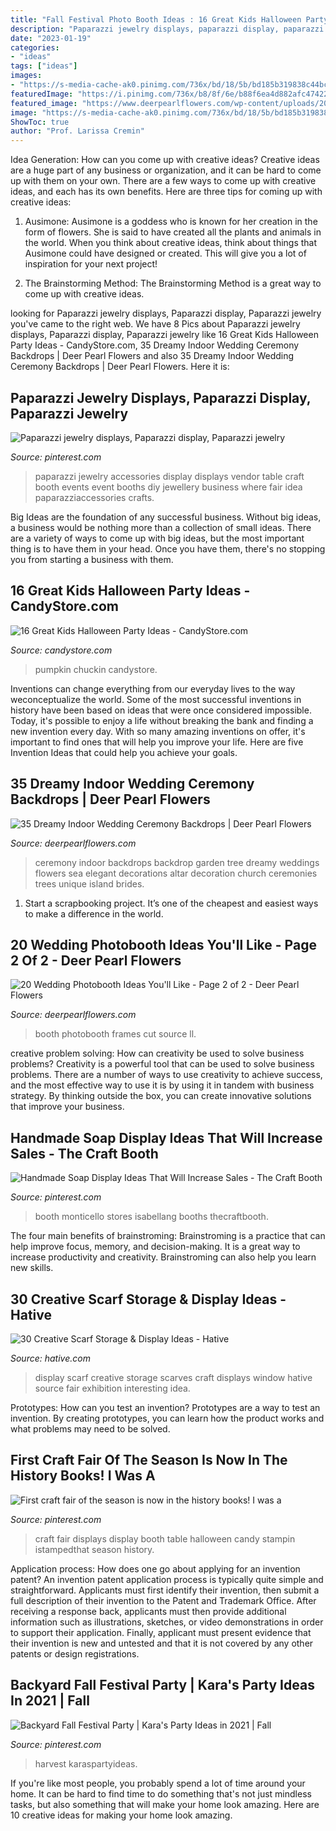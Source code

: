 ```yaml
---
title: "Fall Festival Photo Booth Ideas : 16 Great Kids Halloween Party Ideas"
description: "Paparazzi jewelry displays, paparazzi display, paparazzi jewelry"
date: "2023-01-19"
categories:
- "ideas"
tags: ["ideas"]
images:
- "https://s-media-cache-ak0.pinimg.com/736x/bd/18/5b/bd185b319838c44bc68ef33dee71f37e--craft-fair-displays-craft-booths.jpg"
featuredImage: "https://i.pinimg.com/736x/b8/8f/6e/b88f6ea4d882afc47422d0b39ec19fad.jpg"
featured_image: "https://www.deerpearlflowers.com/wp-content/uploads/2017/07/Photo-booth-with-wall-of-frames-cut-out-and-black-curtain-behind.jpg"
image: "https://s-media-cache-ak0.pinimg.com/736x/bd/18/5b/bd185b319838c44bc68ef33dee71f37e--craft-fair-displays-craft-booths.jpg"
ShowToc: true
author: "Prof. Larissa Cremin"
---
```



Idea Generation: How can you come up with creative ideas?
Creative ideas are a huge part of any business or organization, and it can be hard to come up with them on your own. There are a few ways to come up with creative ideas, and each has its own benefits. Here are three tips for coming up with creative ideas:
1. Ausimone: Ausimone is a goddess who is known for her creation in the form of flowers. She is said to have created all the plants and animals in the world. When you think about creative ideas, think about things that Ausimone could have designed or created. This will give you a lot of inspiration for your next project!

2. The Brainstorming Method: The Brainstorming Method is a great way to come up with creative ideas.

	

		
looking for Paparazzi jewelry displays, Paparazzi display, Paparazzi jewelry you've came to the right web. We have 8 Pics about Paparazzi jewelry displays, Paparazzi display, Paparazzi jewelry like 16 Great Kids Halloween Party Ideas - CandyStore.com, 35 Dreamy Indoor Wedding Ceremony Backdrops | Deer Pearl Flowers and also 35 Dreamy Indoor Wedding Ceremony Backdrops | Deer Pearl Flowers. Here it is:
		
    
## Paparazzi Jewelry Displays, Paparazzi Display, Paparazzi Jewelry

<img loading=lazy src="https://i.pinimg.com/736x/ac/73/d8/ac73d894d1604ffaab13ddab06b7c799--paparazzi-jewelry-paparazzi-accessories.jpg" onerror="this.onerror=null;this.src='https://tse2.mm.bing.net/th?id=OIP.zllf3j_qtXXjT9KYo4Ed2QHaJ6&amp;pid=15.1';" alt="Paparazzi jewelry displays, Paparazzi display, Paparazzi jewelry">

_Source: pinterest.com_

>paparazzi jewelry accessories display displays vendor table craft booth events event booths diy jewellery business where fair idea paparazziaccessories crafts. 

	

Big Ideas are the foundation of any successful business. Without big ideas, a business would be nothing more than a collection of small ideas. There are a variety of ways to come up with big ideas, but the most important thing is to have them in your head. Once you have them, there's no stopping you from starting a business with them.

    
## 16 Great Kids Halloween Party Ideas - CandyStore.com

<img loading=lazy src="https://www.candystore.com/blog/wp-content/uploads/2015/09/A-DIY-Pumpkin-Chuckin-Halloween-Game-Sponsored-by-CottonelleTarget-at-B-Inspired-Mama.jpg" onerror="this.onerror=null;this.src='https://tse1.mm.bing.net/th?id=OIP.Z2PD0MG9m_WhS2BB5oMpyAHaKX&amp;pid=15.1';" alt="16 Great Kids Halloween Party Ideas - CandyStore.com">

_Source: candystore.com_

>pumpkin chuckin candystore. 

	

Inventions can change everything from our everyday lives to the way weconceptualize the world. Some of the most successful inventions in history have been based on ideas that were once considered impossible. Today, it's possible to enjoy a life without breaking the bank and finding a new invention every day. With so many amazing inventions on offer, it's important to find ones that will help you improve your life. Here are five Invention Ideas that could help you achieve your goals.

    
## 35 Dreamy Indoor Wedding Ceremony Backdrops | Deer Pearl Flowers

<img loading=lazy src="http://www.deerpearlflowers.com/wp-content/uploads/2015/07/green-indoor-wedding-ceremony-backdrop.jpg" onerror="this.onerror=null;this.src='https://tse2.mm.bing.net/th?id=OIP.xZIj1YNyUdzoHpApwQ-BlwHaLH&amp;pid=15.1';" alt="35 Dreamy Indoor Wedding Ceremony Backdrops | Deer Pearl Flowers">

_Source: deerpearlflowers.com_

>ceremony indoor backdrops backdrop garden tree dreamy weddings flowers sea elegant decorations altar decoration church ceremonies trees unique island brides. 

	

1. Start a scrapbooking project. It’s one of the cheapest and easiest ways to make a difference in the world.

    
## 20 Wedding Photobooth Ideas You&#039;ll Like - Page 2 Of 2 - Deer Pearl Flowers

<img loading=lazy src="https://www.deerpearlflowers.com/wp-content/uploads/2017/07/Photo-booth-with-wall-of-frames-cut-out-and-black-curtain-behind.jpg" onerror="this.onerror=null;this.src='https://tse1.mm.bing.net/th?id=OIP.3Z_m_Dhqv3qdJCFTnXOU-AHaKX&amp;pid=15.1';" alt="20 Wedding Photobooth Ideas You&#039;ll Like - Page 2 of 2 - Deer Pearl Flowers">

_Source: deerpearlflowers.com_

>booth photobooth frames cut source ll. 

	

creative problem solving: How can creativity be used to solve business problems?
Creativity is a powerful tool that can be used to solve business problems. There are a number of ways to use creativity to achieve success, and the most effective way to use it is by using it in tandem with business strategy. By thinking outside the box, you can create innovative solutions that improve your business.

    
## Handmade Soap Display Ideas That Will Increase Sales - The Craft Booth

<img loading=lazy src="https://i.pinimg.com/736x/b8/8f/6e/b88f6ea4d882afc47422d0b39ec19fad.jpg" onerror="this.onerror=null;this.src='https://tse2.mm.bing.net/th?id=OIP.xzSZhOZbgyO619cPh6nW5QHaLJ&amp;pid=15.1';" alt="Handmade Soap Display Ideas That Will Increase Sales - The Craft Booth">

_Source: pinterest.com_

>booth monticello stores isabellang booths thecraftbooth. 

	

The four main benefits of brainstroming:
Brainstroming is a practice that can help improve focus, memory, and decision-making. It is a great way to increase productivity and creativity. Brainstroming can also help you learn new skills.

    
## 30 Creative Scarf Storage &amp; Display Ideas - Hative

<img loading=lazy src="https://hative.com/wp-content/uploads/2015/03/scarf-storage-ideas/27-creative-scarf-storage-and-display-ideas.jpg" onerror="this.onerror=null;this.src='https://tse3.mm.bing.net/th?id=OIP.apHzrUS_MR1NliMR8RBmkAHaRI&amp;pid=15.1';" alt="30 Creative Scarf Storage &amp; Display Ideas - Hative">

_Source: hative.com_

>display scarf creative storage scarves craft displays window hative source fair exhibition interesting idea. 

	

Prototypes: How can you test an invention?
Prototypes are a way to test an invention. By creating prototypes, you can learn how the product works and what problems may need to be solved.

    
## First Craft Fair Of The Season Is Now In The History Books! I Was A

<img loading=lazy src="https://s-media-cache-ak0.pinimg.com/736x/bd/18/5b/bd185b319838c44bc68ef33dee71f37e--craft-fair-displays-craft-booths.jpg" onerror="this.onerror=null;this.src='https://tse2.mm.bing.net/th?id=OIP.5L7_fmo1mzRNP3EHPwnThQHaJ4&amp;pid=15.1';" alt="First craft fair of the season is now in the history books! I was a">

_Source: pinterest.com_

>craft fair displays display booth table halloween candy stampin istampedthat season history. 

	

Application process: How does one go about applying for an invention patent?
An invention patent application process is typically quite simple and straightforward. Applicants must first identify their invention, then submit a full description of their invention to the Patent and Trademark Office. After receiving a response back, applicants must then provide additional information such as illustrations, sketches, or video demonstrations in order to support their application. Finally, applicant must present evidence that their invention is new and untested and that it is not covered by any other patents or design registrations.

    
## Backyard Fall Festival Party | Kara&#039;s Party Ideas In 2021 | Fall

<img loading=lazy src="https://i.pinimg.com/736x/93/df/6f/93df6fe4aaa07e7e6f072c9bf010f3d6.jpg" onerror="this.onerror=null;this.src='https://tse1.mm.bing.net/th?id=OIP.hEAwKmyTLZYSKd8VEV27DwHaLH&amp;pid=15.1';" alt="Backyard Fall Festival Party | Kara&#039;s Party Ideas in 2021 | Fall">

_Source: pinterest.com_

>harvest karaspartyideas. 

	

If you're like most people, you probably spend a lot of time around your home. It can be hard to find time to do something that's not just mindless tasks, but also something that will make your home look amazing. Here are 10 creative ideas for making your home look amazing.

